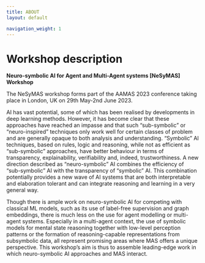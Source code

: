 ```yaml
---
title: ABOUT
layout: default

navigation_weight: 1
---
```


# Workshop description 

**Neuro-symbolic AI for Agent and Multi-Agent systems [NeSyMAS] Workshop**

The NeSyMAS workshop forms part of the AAMAS 2023 conference taking place in London, UK on 29th May-2nd June 2023.

AI has vast potential, some of which has been realised by developments in deep learning methods. However, it has become clear that these approaches have reached an impasse and that such “sub-symbolic” or “neuro-inspired” techniques only work well for certain classes of problem and are generally opaque to both analysis and understanding. “Symbolic” AI techniques, based on rules, logic and reasoning, while not as efficient as “sub-symbolic” approaches, have better behaviour in terms of transparency, explainability, verifiability and, indeed, trustworthiness. A new direction described as “neuro-symbolic” AI combines the efficiency of “sub-symbolic” AI with the transparency of “symbolic” AI. This combination potentially provides a new wave of AI systems that are both interpretable and elaboration tolerant and can integrate reasoning and learning in a very general way. 

Though there is ample work on neuro-symbolic AI for competing with classical ML models, such as its use of label-free supervision and graph embeddings, there is much less on the use for agent modelling or multi-agent systems. Especially in a multi-agent context, the use of symbolic models for mental state reasoning together with low-level perception patterns or the formation of reasoning-capable representations from subsymbolic data, all represent promising areas where MAS offers a unique perspective. This workshop’s aim is thus to assemble leading-edge work in which neuro-symbolic AI approaches and MAS interact.
